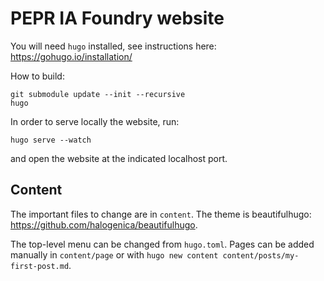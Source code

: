 # PEPR IA Foundry website

You will need `hugo` installed, see instructions here: https://gohugo.io/installation/

How to build:
```
git submodule update --init --recursive
hugo
```

In order to serve locally the website, run:
```
hugo serve --watch
```
and open the website at the indicated localhost port.

## Content

The important files to change are in `content`. The theme is beautifulhugo: https://github.com/halogenica/beautifulhugo.

The top-level menu can be changed from `hugo.toml`.
Pages can be added manually in `content/page` or with `hugo new content content/posts/my-first-post.md`.
